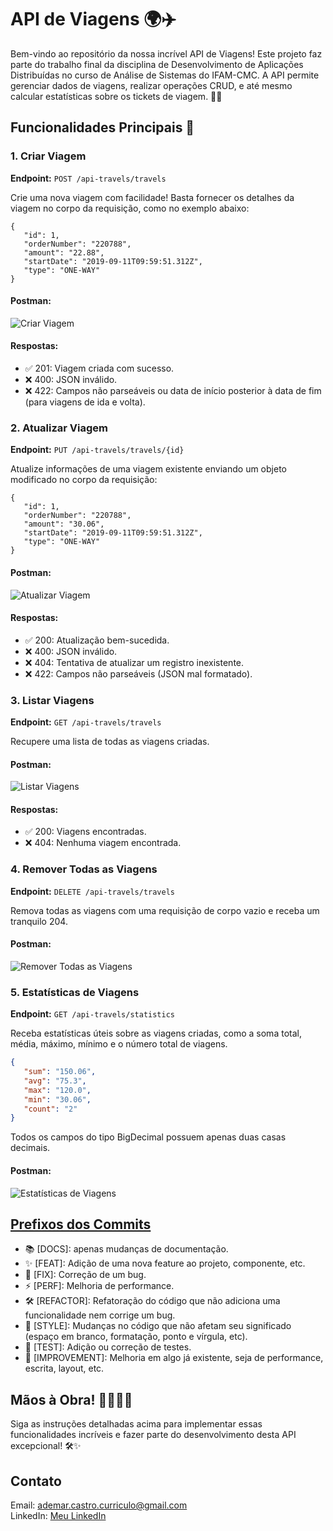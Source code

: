 # API de Viagens 🌍✈️

Bem-vindo ao repositório da nossa incrível API de Viagens! Este projeto faz parte do trabalho final da disciplina de Desenvolvimento de Aplicações Distribuídas no curso de Análise de Sistemas do IFAM-CMC. A API permite gerenciar dados de viagens, realizar operações CRUD, e até mesmo calcular estatísticas sobre os tickets de viagem. 🚗🚆

## Funcionalidades Principais 🚀

### 1. Criar Viagem

**Endpoint:** `POST /api-travels/travels`

Crie uma nova viagem com facilidade! Basta fornecer os detalhes da viagem no corpo da requisição, como no exemplo abaixo:

```
{   
   "id": 1,
   "orderNumber": "220788",
   "amount": "22.88",
   "startDate": "2019-09-11T09:59:51.312Z",
   "type": "ONE-WAY"
}
```

#### Postman:

![Criar Viagem](https://github.com/AdemarCastro/travels-java-api/assets/25653698/7fbef45e-8485-4a0b-84a4-36e54b918209)

#### Respostas:

- ✅ 201: Viagem criada com sucesso.
- ❌ 400: JSON inválido.
- ❌ 422: Campos não parseáveis ou data de início posterior à data de fim (para viagens de ida e volta).

### 2. Atualizar Viagem

**Endpoint:** `PUT /api-travels/travels/{id}`

Atualize informações de uma viagem existente enviando um objeto modificado no corpo da requisição:

```
{   
   "id": 1,
   "orderNumber": "220788",
   "amount": "30.06",
   "startDate": "2019-09-11T09:59:51.312Z",
   "type": "ONE-WAY"
}
```

#### Postman:

![Atualizar Viagem](https://github.com/AdemarCastro/travels-java-api/assets/25653698/6c7d9c6a-b60f-4db7-911c-c5b363c0948e)

#### Respostas:

- ✅ 200: Atualização bem-sucedida.
- ❌ 400: JSON inválido.
- ❌ 404: Tentativa de atualizar um registro inexistente.
- ❌ 422: Campos não parseáveis (JSON mal formatado).

### 3. Listar Viagens

**Endpoint:** `GET /api-travels/travels`

Recupere uma lista de todas as viagens criadas.

#### Postman:

![Listar Viagens](https://github.com/AdemarCastro/travels-java-api/assets/25653698/2d2b8ae8-67d1-4d24-84a4-14bb42133f9a)

#### Respostas:

- ✅ 200: Viagens encontradas.
- ❌ 404: Nenhuma viagem encontrada.

### 4. Remover Todas as Viagens

**Endpoint:** `DELETE /api-travels/travels`

Remova todas as viagens com uma requisição de corpo vazio e receba um tranquilo 204.

#### Postman:

![Remover Todas as Viagens](https://github.com/AdemarCastro/travels-java-api/assets/25653698/8f455518-4628-4f3b-8131-e7ed7053d152)

### 5. Estatísticas de Viagens

**Endpoint:** `GET /api-travels/statistics`

Receba estatísticas úteis sobre as viagens criadas, como a soma total, média, máximo, mínimo e o número total de viagens.

```json
{   
   "sum": "150.06",
   "avg": "75.3",
   "max": "120.0",
   "min": "30.06",
   "count": "2"
}
```

Todos os campos do tipo BigDecimal possuem apenas duas casas decimais.

#### Postman:

![Estatísticas de Viagens](https://github.com/AdemarCastro/travels-java-api/assets/25653698/d2f8acb5-0622-48ae-8440-97fd1757e9aa)

## [Prefixos dos Commits](https://github.com/JuniorLima22/padroes-e-nomenclaturas-no-git#prefixos-dos-commits)
- 📚 [DOCS]: apenas mudanças de documentação.
- ✨ [FEAT]: Adição de uma nova feature ao projeto, componente, etc.
- 🐞 [FIX]: Correção de um bug.
- ⚡ [PERF]: Melhoria de performance.
- 🛠️ [REFACTOR]: Refatoração do código que não adiciona uma funcionalidade nem corrige um bug.
- 🎨 [STYLE]: Mudanças no código que não afetam seu significado (espaço em branco, formatação, ponto e vírgula, etc).
- 🧪 [TEST]: Adição ou correção de testes.
- 🚀 [IMPROVEMENT]: Melhoria em algo já existente, seja de performance, escrita, layout, etc.

## Mãos à Obra! 👨‍💻👩‍💻

Siga as instruções detalhadas acima para implementar essas funcionalidades incríveis e fazer parte do desenvolvimento desta API excepcional! 🛠️✨

## Contato
Email: ademar.castro.curriculo@gmail.com <br>
LinkedIn: [Meu LinkedIn](https://www.linkedin.com/in/ademar-castro-8bb95b256/)
